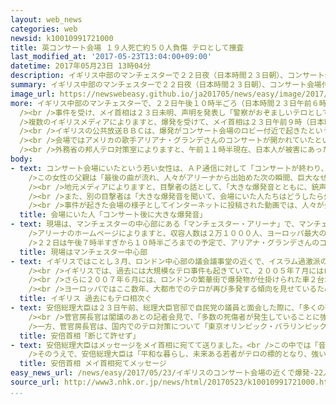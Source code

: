 ```yaml
---
layout: web_news
categories: web
newsid: k10010991721000
title: 英コンサート会場 １９人死亡約５０人負傷 テロとして捜査
last_modified_at: '2017-05-23T13:04:00+09:00'
datetime: 2017年05月23日 13時04分
description: イギリス中部のマンチェスターで２２日夜（日本時間２３日朝）、コンサート会場付近で爆発があり、これまでに１９人が死亡、およそ５０人がけがをしました。警察はテロ事件として捜査していることを明らかにし、メイ首相も「事件の全容解明に力を尽くす」とする声明を発表しました。
summary: イギリス中部のマンチェスターで２２日夜（日本時間２３日朝）、コンサート会場付近で爆発があり、これまでに１９人が死亡、およそ５０人がけがをしました。警察はテロ事件として捜査していることを明らかにし、メイ首相も「事件の全容解明に力を尽くす」とする声明を発表しました。
image_url: https://newswebeasy.github.io/ja201705/news/easy/image/2017/05/23/k10010991721000.jpg
more: イギリス中部のマンチェスターで、２２日午後１０時半ごろ（日本時間２３日午前６時半ごろ）、大勢の観客がいるコンサート会場付近で爆発がありました。<br />地元の警察によりますと、この爆発でこれまでに１９人が死亡、およそ５０人がけがをして病院で手当てを受けているということで、警察はテロ事件として捜査していることを明らかにしました。<br
  /><br />事件を受け、メイ首相は２３日未明、声明を発表し「警察がおぞましいテロとして捜査している事件について、われわれは全容解明に全力を注いでいる」と述べました。そのうえで「私たちの思いは犠牲者と被害を受けた人たちの家族とともにある」と述べました。<br
  />複数のイギリスメディアによりますと、爆発を受けて、メイ首相は２３日午前９時（日本時間午後５時）から治安担当の閣僚らが参加する緊急の対策会議を開くということです。<br
  /><br />イギリスの公共放送ＢＢＣは、爆発がコンサート会場のロビー付近で起きたという情報があると伝えていますが、施設側は「コンサートが終わり人々が帰ろうとしているときに、会場の外の公共の場で事件が起きた」という声明を発表しています。<br
  /><br />会場ではアメリカの歌手アリアナ・グランデさんのコンサートが開かれていたということで、会場で撮影されたと見られる映像には、大勢の観客がパニックに陥り、悲鳴を上げながら逃げ出す姿が映っています。<br
  /><br />外務省の邦人テロ対策室によりますと、午前１１時半現在、日本人が被害にあったという情報は入っておらず、引き続き確認を進めているということです。
body:
- text: コンサート会場にいたという若い女性は、ＡＰ通信に対して「コンサートが終わり、皆が立ち去ろうとしていたとき、突然大きな爆発音が聞こえた。座席が揺れて、人々が逃げ始め、泣き叫んでいた」と当時の状況について話しました。<br
    />この女性の父親は「最後の曲が流れ、人々がアリーナから出始めた次の瞬間、巨大なせん光が見え、ものすごい勢いの風が吹いた。何が起きたのかと思っていたら、次第に嫌な臭いが立ちこめてきた。すばらしいコンサートだと思い、子どもたちを連れてきたのに、最悪の思い出になってしまった。なぜ罪のない人たちがこんな目に遭わなければならないのか」と、怒りをあらわにしていました。<br
    /><br />地元メディアによりますと、目撃者の話として、「大きな爆発音とともに、銃声のような音が聞こえた」とか、「大きな爆発があり、自分の席でも振動を感じ、現場は混乱していた。会場にいた人たちは、走ったり、叫んだりしながら現場から離れようと必死だった」などと伝えています。<br
    /><br />また、別の目撃者は「大きな爆発音を聞いて、会場にいた人たちはどうしたら外に出られるのかを尋ねていた。多くの人が救急車で手当てを受けているのを見た」と話しているということです。<br
    /><br />事件が起きた会場の様子としてインターネットに投稿された動画では、人々が会場の出口に向かっていたところ、突然「ドーン」という鈍い爆発音が遠くから聞こえて、その直後に叫び声も聞こえます。会場の中では煙や炎は見えず、そばにいる若い女性が「今の音、聞いた？何が起きたの？」と言うと、人々が逃げ始め、会場が一瞬でパニックになる様子が捉えられています。
  title: 会場にいた人「コンサート後に大きな爆発音」
- text: 現場は、マンチェスターの中心部にある「マンチェスター・アリーナ」で、マンチェスター・ビクトリア駅に隣接し、観光客に人気のマンチェスター大聖堂から数百メートルの距離にあります。<br
    />アリーナのホームページによりますと、収容人数は２万１０００人、ヨーロッパ最大の屋内競技場で、１９９５年に運営を始めて以来、Ｕ２やローリング・ストーンズといった著名なアーティストがコンサートを開いてきたほか、バスケットボールや水泳の国際大会などスポーツの会場としても親しまれてきました。<br
    />２２日は午後７時半すぎから１０時半ごろまでの予定で、アリアナ・グランデさんのコンサートが開かれていました。
  title: 現場はマンチェスター中心部
- text: イギリスではことし３月、ロンドン中心部の議会議事堂の近くで、イスラム過激派の影響を受けたと見られる男が車で歩行者を次々とはねたあと、ナイフで警察官に襲いかかり、５人が犠牲になる事件が起きたほか、先月（４月）にも議会議事堂前から首相官邸につながる大通りで、刃物を隠し持っていた男がテロを企てた疑いで警察に拘束されました。<br
    /><br />イギリスでは、過去には大規模なテロ事件も起きていて、２００５年７月にはロンドンで朝の通勤時間帯に地下鉄の車両やバスが相次いで爆破され、５２人が死亡、およそ７００人が重軽傷を負う同時多発テロ事件が起きました。<br
    /><br />さらに２００７年６月には、ロンドンの繁華街で爆発物が仕掛けられた車２台が見つかったのに続き、イギリス北部、スコットランドのグラスゴーで、空港の建物に車が突っ込んで炎上しました。<br
    /><br />ヨーロッパではここ数年、大都市でのテロが再び多発する傾向を見せているため、イギリス国内でも警察をはじめ治安当局がテロへの警戒を強化していました。
  title: イギリス 過去にもテロ相次ぐ
- text: 安倍総理大臣は２３日午前、総理大臣官邸で自民党の議員と面会した際に、「多くの死傷者の方々がおられるということで、亡くなった方々にお悔やみ申し上げる。また負傷した方々にお見舞いを申し上げたい。テロは断じて許せず、どんな理由があれ、テロを根絶しなければならない。無辜（むこ）の民を傷つけるテロを根絶していくためにも、しっかりと国際社会と連携していきたい」と述べました。<br
    /><br />菅官房長官は閣議のあとの記者会見で、「多数の死傷者が発生していることに強い衝撃を覚えている。仮にテロだとすれば、このような卑劣なテロ行為は断じて許すことはできず、断固として非難する。日本はイギリスの皆さんに対し強い連帯を表明したい」と述べました。そのうえで、菅官房長官は「事件直後、現地在外公館に現地対策本部を立ち上げ、情報収集を進めるとともに、日本人の安否確認に全力を挙げて取り組んでいるが、現時点までに日本人が巻き込まれたとの情報には接していない」と述べました。<br
    />一方、菅官房長官は、国内でのテロ対策について「東京オリンピック・パラリンピックの開催を控え、安全確保は開催国の最大の責務であり、国際社会と連携し、危機感を持ってテロ対策に万全を期している。国際テロ情報収集ユニットを新設して、官邸直轄で情報の収集・集約を行う体制をとっている。さらに水際対策、重要施設やソフトターゲットの警戒・警備の、官民一体となったテロ対策も一層強化している」と述べました。
  title: 安倍首相「断じて許せず」
- text: 安倍総理大臣はメッセージをメイ首相に宛てて送りました。<br />この中では「音楽を愛する多くの若者が集まるコンサート会場で凄惨（せいさん）なテロが起きたことに大きな衝撃を受けている。日本国政府および日本国民を代表して、犠牲となった方々に対し心からの哀悼の意を表するとともに、負傷された方々にお見舞いを申し上げる」としています。<br
    />そのうえで、安倍総理大臣は「平和な暮らし、未来ある若者がテロの標的となり、強い憤りを禁じ得ない。この困難な時に心からの連帯を表明する。Ｇ７サミットにおいて、テロに断固として立ち向かうＧ７の強い決意を表明したい。日本は引き続きイギリスをはじめとする国際社会と手を携えてテロと闘う決意だ」としています。
  title: 安倍首相 メイ首相宛てメッセージ
easy_news_url: /news/easy/2017/05/23/イギリスのコンサート会場の近くで爆発-22人が亡くなる/
source_url: http://www3.nhk.or.jp/news/html/20170523/k10010991721000.html
...
```

